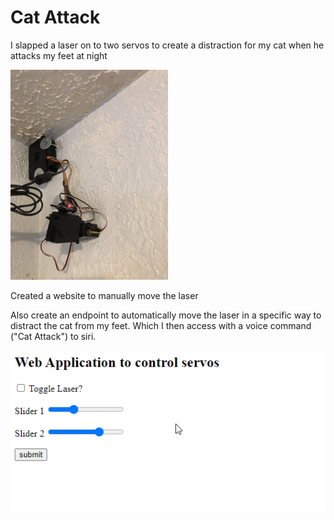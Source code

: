 # Cat Attack

I slapped a laser on to two servos to create a distraction for my cat when he attacks my feet at night

<img src="https://raw.githubusercontent.com/ChanceDurr/cat_attack/master/servos.JPG" width="50%" height="50%">

Created a website to manually move the laser

Also create an endpoint to automatically move the laser in a specific way to distract the cat from my feet.
Which I then access with a voice command ("Cat Attack") to siri.

![screenshot of the site](site.png)


